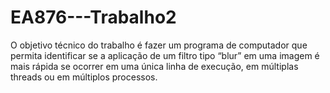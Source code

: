 # EA876---Trabalho2
O objetivo técnico do trabalho é fazer um programa de computador que permita identificar se a aplicação de um filtro tipo “blur” em uma imagem é mais rápida se ocorrer em uma única linha de execução, em múltiplas threads ou em múltiplos processos.
